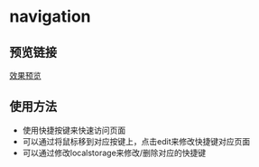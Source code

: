 # navigation

## 预览链接
[效果预览](http://www.htkzmo.info/project/navigation/)
## 使用方法
- 使用快捷按键来快速访问页面
- 可以通过将鼠标移到对应按键上，点击edit来修改快捷键对应页面
- 可以通过修改localstorage来修改/删除对应的快捷键
